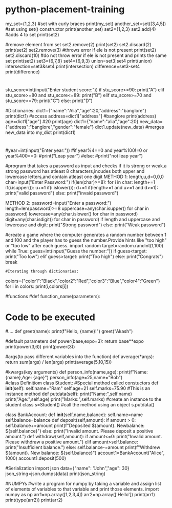 # python-placement-training
my_set={1,2,3}            #set with curly braces
print(my_set)
another_set=set([3,4,5])          #set using set() constructor
print(another_set)
set2={1,2,3}
set2.add(4)               #adds 4 to set
print(set2)

#remove element from set
set2.remove(2)
print(set2)
set2.discard(2)
print(set2)
set2.remove(3)       #throws error if ele is not present
print(set2)
set2.discard(10)      #do not throw error if ele is not present and prints the same set
print(set2)
set3={6,7,8}
set4={6,9,3}
union=set3|set4
print(union)
intersection=set3&set4
print(intersection)
difference=set3-set4
print(difference)

#
stu_score=int(input("Enter student score:"))
if stu_score>=90:
  print("A")
elif stu_score>=80 and stu_score<=89:
  print("B")
elif stu_score>=70 and stu_score<=79:
  print("C")
else:
  print("D")

  
#Dictionaries:
dict1={"name":"Alia","age":20,"address":"banglore"}
print(dict1)
#access
address=dict1["address"]  #banglore
print(address)
age=dict1["age"]          #20
print(age)
dict1={"name":"alia","age":20}
new_data={"address":"banglore","gender":"female"}
dict1.update(new_data)  #merges new_data into my_dict
print(dict1)

#
#year=int(input("Enter year:"))
#if year%4==0 and year%100!=0 or year%400==0:
  #print("Leap year")
#else:
  #print("not leap year")


   #program that takes a password as input and checks if it is strong or weak.a strong password has atleast 8 characters,incudes both upper and lowercase letters,and contain atleast one digit
   METHOD 1:
length,u,d=0,0,0
char=input("Enter Password:")
if(len(char)>=8):
  for i in char:
    length+=1
    if(i.isupper()):
      u+=1
    if(i.islower()):
        d+=1
if(length>=1 and u>=1 and d>=1):
  print("valid password")
else:
  print("invaid password")

  METHOD 2:
  password=input("Enter a password:")
length=len(password)>=8
uppercase=any(char.isupper() for char in password)
lowercase=any(char.islower() for char in password)
digit=any(char.isdigit() for char in password)
if length and uppercase and lowercase and digit:
  print("Strong password")
else:
  print("Weak password")

  #create a game where the computer generates a random number between 1 and 100 and the player has to guess the number.Provide hints like "too high" or "too low" after each guess.
import random
target=random.randint(1,100)
while True:
  guess=int(input("Guess the number:"))
  if guess<target:
    print("Too low")
  elif guess>target:
    print("Too high")
  else:
    print("Congrats")
    break

    #Iterating through dictionaries:
colors={"color1":"Black","color2":"Red","color3":"Blue","color4":"Green"}
for i in colors:
  print(i,colors[i])

  #functions
#def function_name(parameters): 
  # Code to be executed
  #....
def greet(name):
  print(f"Hello, {name}!")
greet("Akash")  

#default parameters
def power(base,expo=3):
  return base**expo
print(power(3,6))
print(power(3))

#args(to pass different variables into the function)
def average(*args):
  return sum(args) / len(args)
print(average(5,10,15))  

#kwargs(key arguments)
def person_info(name,age):
  print(f"Name: {name},Age: {age}")
person_info(age=25,name="Bob")  
#class Definitiom
class Student:
   #Special method called constuctors
  def __init__(self):
    self.name="Ram"
    self.age=21
    self.marks=75.90
  #This is an instance method
  def putdata(self):
    print("Name:",self.name)
    print("Age:",self.age)
    print("Marks:",self.marks)
#create an instance to the student class
s=Student()
#call the method using an object
s.putdata()

class BankAccount:
  def __init__(self,name,balance):
    self.name=name
    self.balance=balance
  def deposit(self,amount):
    if amount > 0:
      self.balance+=amount
      print(f"Deposited ${amount}. Newbalance: ${self.balance}")
    else:
      print("Invalid amount. Please deposit a positive amount.")
  def withdraw(self,amount):
        if amount<=0:
           print("Invalid amount. Please withdraw a positive amount.")
        elif amount>self.balance:
           print("Insufficient balance.")
        else:
          self.balance-=amount
          print(f"Withdrew ${amount}. New balance: ${self.balance}")
account1=BankAccount("Alice", 1000)
account1.deposit(500)

#Serialization
import json
data={"name": "John","age": 30}
json_string=json.dumps(data)
print(json_string)


#NUMPYs
#write a program for numpy by taking a variable and assign list of elements of variables to that variable and print those elements.
import numpy as np
arr1=np.array([1,2,3,4])
arr2=np.array(['Hello'])
print(arr1)
print(type(arr2))
print(arr2)
        
        


